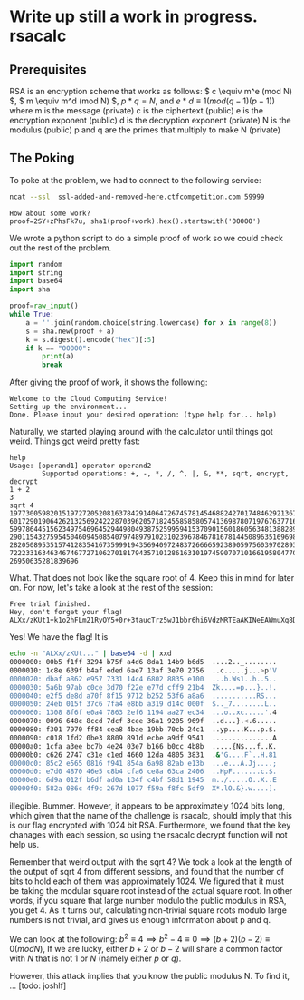 Write up still a work in progress. 
rsacalc
======
## Prerequisites
RSA is an encryption scheme that works as follows:
$ c \equiv m^e (mod N) $,
$ m \equiv m^d (mod N) $,
$p * q = N$,
and
$e * d \equiv 1 (mod (q-1)(p-1))$ 
where m is the message (private)
      c is the ciphertext (public)
      e is the encryption exponent (public)
      d is the decryption exponent (private)
      N is the modulus (public)
      p and q are the primes that multiply to make N (private)

## The Poking
To poke at the problem, we had to connect to the following service:
```bash
ncat --ssl  ssl-added-and-removed-here.ctfcompetition.com 59999
```
```
How about some work?
proof=2SY+zPhsFk7u, sha1(proof+work).hex().startswith('00000')
```
We wrote a python script to do a simple proof of work so we could check out the rest of the problem.
```python
import random
import string
import base64
import sha

proof=raw_input()
while True:
    a = ''.join(random.choice(string.lowercase) for x in range(8))
    s = sha.new(proof + a)
    k = s.digest().encode("hex")[:5]
    if k == "00000":
        print(a)
        break
```
After giving the proof of work, it shows the following: 
```
Welcome to the Cloud Computing Service!
Setting up the environment...
Done. Please input your desired operation: (type help for... help)
```
Naturally, we started playing around with the calculator until things got weird.  Things got weird pretty fast: 
```
help
Usage: [operand1] operator operand2
        Supported operations: +, -, *, /, ^, |, &, **, sqrt, encrypt, decrypt
1 + 2 
3
sqrt 4 
1977300598201519727205208163784291406472674578145468824270174846292136759163427272849544406935918838
6017290190642621325692422287039620571824558585805741369878071976763771688937511032215931942402270224
5997864451562349754696452944980493875259959415370901560186056348138828970612254073760745556920812930
2901154327595450460945085407974897910231023967846781678144508963516969897640526212665113297264271953
2820508953515741283541673599919435694097248372666659238905975603970289313901095062721633355882106300
7222331634634674677271062701817943571012861631019745907071016619580477074612782592098300022381287695
26950635281839696
```
What. That does not look like the square root of 4.  Keep this in mind for later on. For now, let's take a look at the rest of the session:
```
Free trial finished.
Hey, don't forget your flag!
ALXx/zKUt1+k1o2hFLm21RyOY5+0r+3taucTrz5wJ1bbr6hi6VdzMRTEaAKINeEAWmuXq8DOPXDyLud9z/khtOL13o2nD48VlxKyUlP2qKYk6wFfN8Z/pOi7oxnRTAAPEwiPb+CkeGMu9hGUqifsNACWZIyMzX3PPO42oZIFlp/zAXlw/4TOqEuuGbtwyyTBwBgf0gvjiAmJHey+qd+VQRz6o+68e04kA+exZrDMS4vGJidHwx7B7UZgEtpIBTgxhcLlZQgW+UGFSmqYgqvhO+fQSHBG5ci0z6bOimPKJAZtmgEvtt+tChNPxL9Y0RlFWCoIbE+cJn0Qd/Wa+Pxd+Q==
```
Yes! We have the flag! It is
```bash
echo -n "ALXx/zKUt..." | base64 -d | xxd
0000000: 00b5 f1ff 3294 b75f a4d6 8da1 14b9 b6d5  ....2.._........
0000010: 1c8e 639f b4af eded 6ae7 13af 3e70 2756  ..c.....j...>p'V
0000020: dbaf a862 e957 7331 14c4 6802 8835 e100  ...b.Ws1..h..5..
0000030: 5a6b 97ab c0ce 3d70 f22e e77d cff9 21b4  Zk....=p...}..!.
0000040: e2f5 de8d a70f 8f15 9712 b252 53f6 a8a6  ...........RS...
0000050: 24eb 015f 37c6 7fa4 e8bb a319 d14c 000f  $.._7........L..
0000060: 1308 8f6f e0a4 7863 2ef6 1194 aa27 ec34  ...o..xc.....'.4
0000070: 0096 648c 8ccd 7dcf 3cee 36a1 9205 969f  ..d...}.<.6.....
0000080: f301 7970 ff84 cea8 4bae 19bb 70cb 24c1  ..yp....K...p.$.
0000090: c018 1fd2 0be3 8809 891d ecbe a9df 9541  ...............A
00000a0: 1cfa a3ee bc7b 4e24 03e7 b166 b0cc 4b8b  .....{N$...f..K.
00000b0: c626 2747 c31e c1ed 4660 12da 4805 3831  .&'G....F`..H.81
00000c0: 85c2 e565 0816 f941 854a 6a98 82ab e13b  ...e...A.Jj....;
00000d0: e7d0 4870 46e5 c8b4 cfa6 ce8a 63ca 2406  ..HpF.......c.$.
00000e0: 6d9a 012f b6df ad0a 134f c4bf 58d1 1945  m../.....O..X..E
00000f0: 582a 086c 4f9c 267d 1077 f59a f8fc 5df9  X*.lO.&}.w....].
```
illegible. Bummer. However, it appears to be approximately 1024 bits long, which given that the name of the challenge is rsacalc, should imply that this is our flag encrypted with 1024 bit RSA.  Furthermore, we found that the key chanages with each session, so using the rsacalc decrypt function will not help us. 

Remember that weird output with the sqrt 4? We took a look at the length of the output of sqrt 4 from different sessions, and found that the number of bits to hold each of them was approximately 1024. We figured that it must be taking the modular square root instead of the actual square root. In other words, if you square that large number modulo the public modulus in RSA, you get 4. As it turns out, calculating non-trivial square roots modulo large numbers is not trivial, and gives us enough information about p and q. 

We can look at the following: 
$b^2 \equiv 4 \implies b^2 - 4 \equiv 0 \implies (b + 2)(b-2) \equiv 0 (mod N)$,
If we are lucky, either $b+2$ or $b-2$ will share a common factor with $N$ that is not $1$ or $N$ (namely either $p$ or $q$). 

However, this attack implies that you know the public modulus N. To find it, ... [todo: joshlf] 
